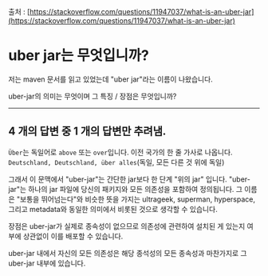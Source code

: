 출처 : [https://stackoverflow.com/questions/11947037/what-is-an-uber-jar](https://stackoverflow.com/questions/11947037/what-is-an-uber-jar)

# uber jar는 무엇입니까?

저는 maven 문서를 읽고 있었는데 "uber jar"라는 이름이 나왔습니다.

uber-jar의 의미는 무엇이며 그 특징 / 장점은 무엇입니까?

---

## 4 개의 답변 중 1 개의 답변만 추려냄.

 `Über`는 독일어로 `above` 또는 `over`입니다. 이전 국가의 한 줄 가사로 나옵니다. `Deutschland, Deutschland, über alles`(독일, 모든 다른 것 위에 독일)

 그래서 이 문맥에서 "uber-jar"는 간단한 jar보다 한 단계 "위의 jar" 입니다. "uber-jar"는 하나의 jar 파일에 당신의 패키지와 모든 의존성을 포함하여 정의됩니다. 그 이름은 "보통을 뛰어넘는다"와 비슷한 뜻을 가지는 ultrageek, superman, hyperspace, 그리고 metadata와 동일한 의미에서 비롯된 것으로 생각할 수 있습니다.

 장점은 uber-jar가 실제로 종속성이 없으므로 의존성에 관련하여 설치된 게 있는지 여부에 상관없이 이를 배포할 수 있습니다.

 uber-jar 내에서 자신의 모든 의존성은 해당 종석성의 모든 종속성과 마찬가지로 그 uber-jar 내부에 있습니다. 
